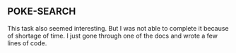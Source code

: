 ## POKE-SEARCH
This task also seemed interesting. But I was not able to complete it because of shortage of time. I just gone through one of the docs and wrote a few lines of code. 

